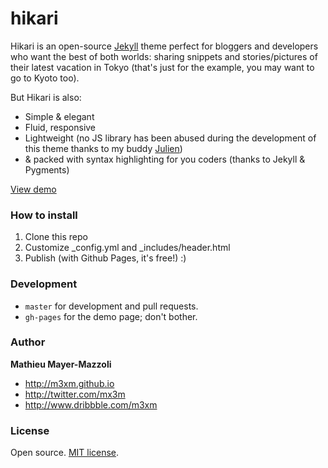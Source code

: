 # hikari

Hikari is an open-source [Jekyll](http://jekyllrb.com) theme perfect for bloggers and developers who want the best of both worlds: sharing snippets and stories/pictures of their latest vacation in Tokyo (that's just for the example, you may want to go to Kyoto too). 

But Hikari is also:

- Simple & elegant
- Fluid, responsive
- Lightweight (no JS library has been abused during the development of this theme thanks to my buddy [Julien](https://github.com/evarouss))
- & packed with syntax highlighting for you coders (thanks to Jekyll & Pygments)

[View demo](http://m3xm.github.io/hikari-for-Jekyll)


### How to install

1. Clone this repo
2. Customize _config.yml and _includes/header.html 
3. Publish (with Github Pages, it's free!) :) 


### Development

- `master` for development and pull requests.
- `gh-pages` for the demo page; don't bother. 


### Author

**Mathieu Mayer-Mazzoli**
- <http://m3xm.github.io>
- <http://twitter.com/mx3m>
- <http://www.dribbble.com/m3xm>


### License

Open source. [MIT license](http://opensource.org/licenses/MIT).
